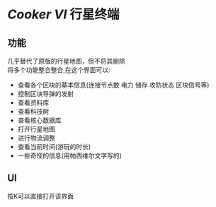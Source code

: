 # $Cooker$ $VI$ 行星终端
## 功能
几乎替代了原版的行星地图，但不将其删除  
将多个功能整合整合,在这个界面可以:  
- 查看各个区块的基本信息(连接节点数 电力 储存 攻防状态 区块信号等)
- 控制区块导弹的发射  
- 查看资料库  
- 查看科技树  
- 查看核心数据库  
- 打开行星地图  
- 进行物流调整   
- 查看当前时间(游玩的时长)  
- 一些奇怪的信息(用帕西维尔文字写的)  
## UI
按K可以直接打开该界面